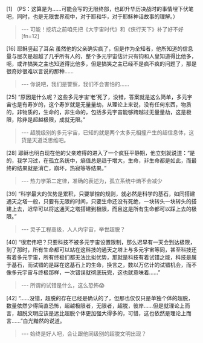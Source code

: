 
[1] （PS：这算是为……可能会写的无限终部，也即升华历决战时的事情埋下伏笔吧，同时，也是无限世界观中，对于耶和华，对于耶稣神话故事的理解。）
>--- 可能！挖坑之前咱先把《大宇宙时代》和《侠行天下》补了好不好[fn=12]<br>

[16] 耶稣竖起了耳朵 虽然他的父亲确实疯了，但是作为全知者，他所知道的信息量与层次是超越了几乎所有人的，整个多元宇宙估计只有钧和人皇知道得比他多，呃，或许搞笑之主也知道得比他多，但是搞笑之主已经不是疯不疯的问题了，那是很奇妙很难以言说的那种……
>--- 你说吧，我们是警察，我们不会害怕的……<br>

[25] “原因是什么呢？这些多元宇宙‘老’死了，没错，答案就是这么简单，多元宇宙也是有寿岁的，这个寿岁就是无量量劫，从理论上来说，没有任何东西，物质的，非物质的，生命的，非生命的，包括多元宇宙能够跨越过无量量劫，这是极限，除非是超越极限，成就无限。”
>--- 超脱级别的多元宇宙，已知的就是两个太多元相撞产生的超信息体，这货是天道泛思维吧。<br>

[28] 耶稣也明白现在他的父亲难得的进入了一个疯狂平静期，他立刻就说道：“是的，我学习过，在孤立系统中，熵值总是趋于增大，生命，非生命都是如此，而最终的结果就是消亡，崩坏，热寂等等结果。”
>--- 热力学第二定律，准确的表述为，孤立系统中熵不会减少<br>

[39] “科学最大的优势是累积，只要掌控的规则，就必然是科学的基石，如同搭建通天之塔一般，只要有无限的时间，只要生命还没有死绝，一块转头一块转头的搭建上去，迟早可以将这通天之塔搭建到极限，而且这是所有生命都可以踩上去的极限。”
>--- 灵子工程高级，人人内宇宙，举世超脱？<br>

[40] “很宏伟吧？只要科技不被多元宇宙设置限制，那么迟早有一天会到达极限，到了那时，所有生命都可以站在这科技的通天之塔上与多元宇宙等同，甚至科技还有着多元宇宙，所有终极们都无法比拟优势，那就是科技有着试错之能，科技是属于基石，而试错的是踩在这基石上的生命，换言之，数以万亿计的试错机会，而不像多元宇宙与终极那样，一次错误就彻底玩完，这也就意味着……”
>--- 所谓的试错是什么，这么恐怖😱<br>

[42] “……没错，超脱的存在已经是确认的了，但那也仅仅只是单独个体的超脱，数量依然少得简直恐怖，超越极限者，无限者，超脱，彼岸……但是就理论上而言，超脱文明应该是远比超脱个体更加强大得多的，可惜，这也依然是理论上而言……”白光黯然的说道。
>--- 始终是好人吧，会让跟他同级别的超脱文明出现？<br>
